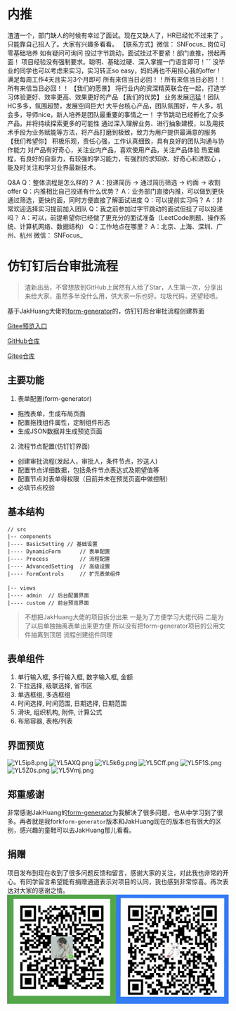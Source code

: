 # 内推
 渣渣一个，部门缺人的时候有幸过了面试。现在又缺人了，HR已经忙不过来了 ，只能靠自己招人了。大家有兴趣多看看。
【联系方式】微信： SNFocus_
岗位可零基础培养
如有疑问可询问
投过字节跳动，面试挂过不要紧！部门直推，捞起再面！
项目经验没有强制要求。聪明、基础过硬、深入掌握一门语言即可！ˇˇ
没毕业的同学也可以考虑来实习，实习转正so easy，妈妈再也不用担心我的offer！
满足每周工作4天且实习3个月即可
所有来信当日必回！！所有来信当日必回！！所有来信当日必回！！
【我们的愿景】
将行业内的资深精英联合在一起，打造学习体验更好、效率更高、效果更好的产品
【我们的优势】
业务发展迅猛！团队HC多多，氛围超赞，发展空间巨大!
大平台核心产品，团队氛围好，牛人多，机会多，导师nice，新人培养是团队最重要的事情之一！
字节跳动已经孵化了众多产品，并将持续探索更多的可能性
通过深入理解业务、进行抽象建模，以及用技术手段为业务赋能等方法，将产品打磨到极致，致力为用户提供最满意的服务
【我们希望你】
积极乐观，责任心强，工作认真细致，具有良好的团队沟通与协作能力
对产品有好奇心，关注业内产品，喜欢使用产品，关注产品体验
热爱编程，有良好的自驱力，有较强的学习能力，有强烈的求知欲、好奇心和进取心 ，能及时关注和学习业界最新技术。

Q&A
Q：整体流程是怎么样的？
A：投递简历 -> 通过简历筛选 -> 约面 -> 收割offer
Q：内推相比自己投递有什么优势？
A：业务部门直接内推，可以做到更快通过筛选，更快约面，同时方便直接了解面试进度
Q：可以提前实习吗？
A：非常欢迎选择实习提前加入团队
Q：我之前参加过字节跳动的面试但挂了可以投递吗？
A：可以，前提希望你已经做了更充分的面试准备（LeetCode刷题、操作系统、计算机网络、数据结构）
Q：工作地点在哪里？
A：北京、上海、深圳、广州、杭州
微信： SNFocus_

# 仿钉钉后台审批流程
> 渣新出品，不曾想放到GitHub上居然有人给了Star，人生第一次，分享出来给大家，虽然多半没什么用，供大家一乐也好。垃圾代码，还望轻喷。

基于JakHuang大佬的[form-generator](https://github.com/JakHuang/form-generator)的，仿钉钉后台审批流程创建界面

[Gitee预览入口](http://soning.gitee.io/approvalflow/)

[GitHub仓库](https://github.com/SNFocus/approvalFlow)

[Gitee仓库](https://gitee.com/soning/approvalFlow)

## 主要功能
1. 表单配置(form-generator)
  - 拖拽表单，生成布局页面
  - 配置拖拽组件属性，定制组件形态
  - 生成JSON数据并生成预览页面
2. 流程节点配置(仿钉钉界面)
  - 创建审批流程(发起人，审批人，条件节点，抄送人)
  - 配置节点详细数据，包括条件节点表达式及期望值等
  - 配置节点对表单得权限（目前并未在预览页面中做控制）
  - 必填节点校验

## 基本结构
```
// src
|-- components
|---- BasicSetting // 基础设置
|---- DynamicForm      // 表单配置
|---- Process          // 流程配置
|---- AdvancedSetting  // 高级设置
|---- FormControls     // 扩充表单组件

|-- views
|---- admin  // 后台配置界面
|---- custom // 前台预览界面
```
> 不想把JakHuang大佬的项目拆分出来 一是为了方便学习大佬代码 二是为了以后单独抽离表单出来更方便 所以没有把form-generator项目的公用文件抽离到顶层 流程创建组件同理

## 表单组件
1. 单行输入框, 多行输入框, 数字输入框, 金额
2. 下拉选择, 级联选择, 省市区
3. 单选框组, 多选框组
4. 时间选择, 时间范围, 日期选择, 日期范围
5. 滑块, 组织机构, 附件, 计算公式
6. 布局容器, 表格/列表

## 界面预览
![YL5ip8.png](https://s1.ax1x.com/2020/05/22/YL5ip8.png)
![YL5AXQ.png](https://s1.ax1x.com/2020/05/22/YL5AXQ.png)
![YL5k6g.png](https://s1.ax1x.com/2020/05/22/YL5k6g.png)
![YL5Cff.png](https://s1.ax1x.com/2020/05/22/YL5Cff.png)
![YL5F1S.png](https://s1.ax1x.com/2020/05/22/YL5F1S.png)
![YL5Z0s.png](https://s1.ax1x.com/2020/05/22/YL5Z0s.png)
![YL5Vmj.png](https://s1.ax1x.com/2020/05/22/YL5Vmj.png)

## 郑重感谢
非常感谢JakHuang的[form-generator](https://github.com/JakHuang/form-generator)为我解决了很多问题，也从中学习到了很多。再者就是我fork`form-generator`版本和JakHuang现在的版本也有很大的区别，感兴趣的童鞋可以去JakHuang那儿看看。

## 捐赠
项目发布到现在收到了很多问题反馈和留言，感谢大家的关注，对此我也非常的开心。有同学留言希望能有捐赠通道表示对项目的认同，我也感到非常惊喜。再次表达对大家的感谢之情。
![DTcMUs.png](./public/pay.png)



